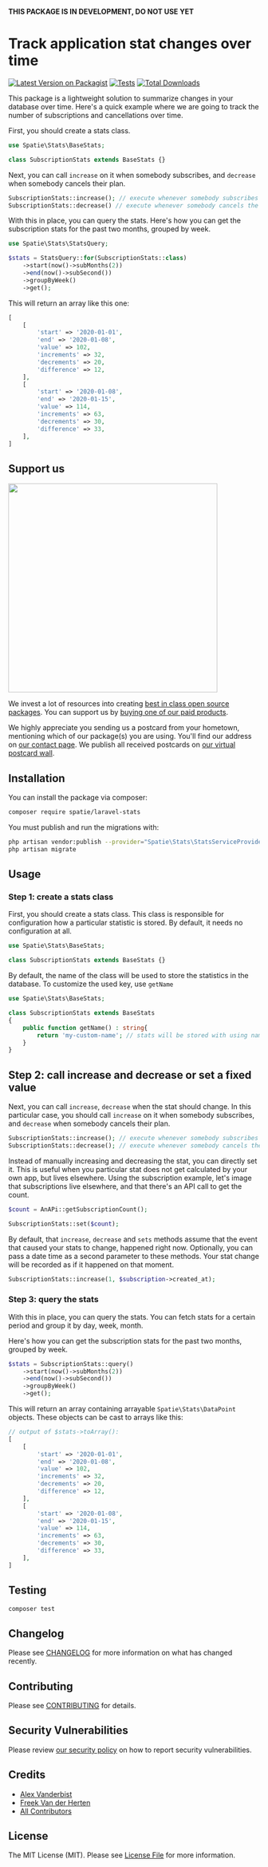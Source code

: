 **THIS PACKAGE IS IN DEVELOPMENT, DO NOT USE YET**

# Track application stat changes over time

[![Latest Version on Packagist](https://img.shields.io/packagist/v/spatie/laravel-stats.svg?style=flat-square)](https://packagist.org/packages/spatie/laravel-stats)
[![Tests](https://github.com/spatie/laravel-stats/actions/workflows/run-tests.yml/badge.svg)](https://github.com/spatie/laravel-stats/actions/workflows/run-tests.yml)
[![Total Downloads](https://img.shields.io/packagist/dt/spatie/laravel-stats.svg?style=flat-square)](https://packagist.org/packages/spatie/laravel-stats)

This package is a lightweight solution to summarize changes in your database over time. Here's a quick example where we are going to track the number of subscriptions and cancellations over time.

First, you should create a stats class.

```php
use Spatie\Stats\BaseStats;

class SubscriptionStats extends BaseStats {}
```

Next, you can call `increase` on it when somebody subscribes, and `decrease` when somebody cancels their plan.

```php
SubscriptionStats::increase(); // execute whenever somebody subscribes
SubscriptionStats::decrease() // execute whenever somebody cancels the subscription;
```

With this in place, you can query the stats. Here's how you can get the subscription stats for the past two months,
grouped by week.

```php
use Spatie\Stats\StatsQuery;

$stats = StatsQuery::for(SubscriptionStats::class)
    ->start(now()->subMonths(2))
    ->end(now()->subSecond())
    ->groupByWeek()
    ->get();
```

This will return an array like this one:

```php 
[
    [
        'start' => '2020-01-01',
        'end' => '2020-01-08',
        'value' => 102,
        'increments' => 32,
        'decrements' => 20,
        'difference' => 12,
    ],
    [
        'start' => '2020-01-08',
        'end' => '2020-01-15',
        'value' => 114,
        'increments' => 63,
        'decrements' => 30,
        'difference' => 33,
    ],
]
```

## Support us

[<img src="https://github-ads.s3.eu-central-1.amazonaws.com/laravel-stats.jpg?t=2" width="419px" />](https://spatie.be/github-ad-click/laravel-stats)

We invest a lot of resources into creating [best in class open source packages](https://spatie.be/open-source). You can
support us by [buying one of our paid products](https://spatie.be/open-source/support-us).

We highly appreciate you sending us a postcard from your hometown, mentioning which of our package(s) you are using.
You'll find our address on [our contact page](https://spatie.be/about-us). We publish all received postcards
on [our virtual postcard wall](https://spatie.be/open-source/postcards).

## Installation

You can install the package via composer:

```bash
composer require spatie/laravel-stats
```

You must publish and run the migrations with:

```bash
php artisan vendor:publish --provider="Spatie\Stats\StatsServiceProvider" --tag="stats-migrations"
php artisan migrate
```

## Usage

### Step 1: create a stats class

First, you should create a stats class. This class is responsible for configuration how a particular statistic is
stored. By default, it needs no configuration at all.

```php
use Spatie\Stats\BaseStats;

class SubscriptionStats extends BaseStats {}
```

By default, the name of the class will be used to store the statistics in the database. To customize the used key, use `getName`

```php
use Spatie\Stats\BaseStats;

class SubscriptionStats extends BaseStats
{
    public function getName() : string{
        return 'my-custom-name'; // stats will be stored with using name `my-custom-name`
    }
}
```

## Step 2: call increase and decrease or set a fixed value

Next, you can call `increase`, `decrease` when the stat should change.  In this particular case, you should call `increase` on it when somebody subscribes, and `decrease` when somebody cancels their plan.

```php
SubscriptionStats::increase(); // execute whenever somebody subscribes
SubscriptionStats::decrease(); // execute whenever somebody cancels the subscription;
```

Instead of manually increasing and decreasing the stat, you can directly set it. This is useful when you particular stat does not get calculated by your own app, but lives elsewhere.  Using the subscription example, let's image that subscriptions live elsewhere, and that there's an API call to get the count.

```php
$count = AnAPi::getSubscriptionCount(); 

SubscriptionStats::set($count);
```

By default, that `increase`, `decrease` and `sets` methods assume that the event that caused your stats to change, happened right now. Optionally, you can pass a date time as a second parameter to these methods. Your stat change will be recorded as if it happened on that moment.

```php
SubscriptionStats::increase(1, $subscription->created_at); 
```

### Step 3: query the stats

With this in place, you can query the stats. You can fetch stats for a certain period and group it by day, week, month. 

Here's how you can get the subscription stats for the past two months,
grouped by week.

```php
$stats = SubscriptionStats::query()
    ->start(now()->subMonths(2))
    ->end(now()->subSecond())
    ->groupByWeek()
    ->get();
```

This will return an array containing arrayable `Spatie\Stats\DataPoint` objects. These objects can be cast to arrays like this:

```php 
// output of $stats->toArray():
[
    [
        'start' => '2020-01-01',
        'end' => '2020-01-08',
        'value' => 102,
        'increments' => 32,
        'decrements' => 20,
        'difference' => 12,
    ],
    [
        'start' => '2020-01-08',
        'end' => '2020-01-15',
        'value' => 114,
        'increments' => 63,
        'decrements' => 30,
        'difference' => 33,
    ],
]
```

## Testing

``` bash
composer test
```

## Changelog

Please see [CHANGELOG](CHANGELOG.md) for more information on what has changed recently.

## Contributing

Please see [CONTRIBUTING](.github/CONTRIBUTING.md) for details.

## Security Vulnerabilities

Please review [our security policy](../../security/policy) on how to report security vulnerabilities.

## Credits

- [Alex Vanderbist](https://github.com/AlexVanderbist)
- [Freek Van der Herten](https://github.com/freekmurze)
- [All Contributors](../../contributors)

## License

The MIT License (MIT). Please see [License File](LICENSE.md) for more information.
